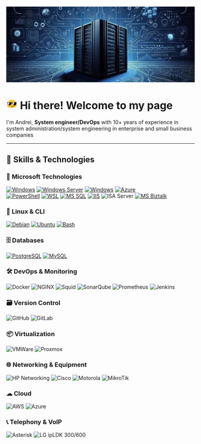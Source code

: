 ![!Header](https://github.com/KR-Sew/KR-Sew/blob/main/assets/header.jpg)
>
# <img src="/assets/HeaderIco.gif" width="30"> Hi there! Welcome to my page
>
I'm Andrei, **System engineer/DevOps** with 10+ years of experience in system administration/system engineering in enterprise and small business companies
>

---

## 🔧 Skills & Technologies

### 🏢 **Microsoft Technologies**

[![Windows](https://custom-icon-badges.demolab.com/badge/Windows-Microsoft-0078D6?style=flat&logo=ms-windows-10&logoColor=white)](https://www.microsoft.com/en-us/windows)
[![Windows Server](https://custom-icon-badges.demolab.com/badge/Windows%20Server-Microsoft-0078D6?style=flat&logo=ms-windows-server&logoColor=white)](https://www.microsoft.com/en-us/windows-server/)
[![Windows](https://custom-icon-badges.demolab.com/badge/Hyper_V-Microsoft-blue?style=flat&logo=icons8-server-ms-hyper-v&logoColor=blue&logoSize=auto&labelColor=grey)](https://www.microsoft.com/en-us/evalcenter/evaluate-hyper-v-server-2019)
[![Azure](https://custom-icon-badges.demolab.com/badge/Azure-Microsoft-0078D6?style=flat&logo=microsoftazure&logoColor=white)](https://azure.microsoft.com/en-us)  
[![PowerShell](https://custom-icon-badges.demolab.com/badge/.-PowerShell-blue.svg?style=flat&logo=powershell-core-eyecatch32&logoColor=white)](https://learn.microsoft.com/en-us/powershell/scripting/install/installing-powershell-on-windows?view=powershell-7.5)
[![WSL](https://img.shields.io/badge/WSL-Microsoft-blue?style=flat&logo=linux&logoColor=white&logoSize=auto&labelColor=4E9A06)](https://learn.microsoft.com/en-us/windows/wsl/about)
[![MS SQL](https://custom-icon-badges.demolab.com/badge/SQL_Server-Microsoft-blue?style=flat&logo=microsoft-sql-server&logoColor=red&logoSize=auto&labelColor=e1e5ee)](https://www.microsoft.com/en-us/sql-server/sql-server-downloads)
[![IIS](https://custom-icon-badges.demolab.com/badge/IIS-Microsoft-0078D6?style=flat&logo=microsoft-iis-server&logoColor=white)](https://www.iis.net/)
![ISA Server](https://custom-icon-badges.demolab.com/badge/ISA%20Server-Microsoft-0078D6?style=flat&logo=windows-forefront-isa&logoColor=white)
[![MS Biztalk](https://custom-icon-badges.demolab.com/badge/Biztalk_Server-Microsoft-blue?style=flat&logo=microsoft-sql-server&logoColor=red&logoSize=auto&labelColor=e1e5ee)](https://www.microsoft.com/en-us/sql-server/sql-server-downloads)

### 🐧 **Linux & CLI**

[![Debian](https://img.shields.io/badge/Debian-607078?style=flat&logo=debian&logoColor=white&logoSize=auto&labelColor=a81d33)](https://www.debian.org/)
[![Ubuntu](https://img.shields.io/badge/Ubuntu-607078?style=flat&logo=ubuntu&logoColor=white&logoSize=auto&labelColor=e95420)](https://ubuntu.com/download)
[![Bash](https://img.shields.io/badge/Bash-4EAA25?style=flat&logo=gnubash&logoColor=white&logoSize=auto&labelColor=black)](https://www.gnu.org/software/bash/)  

### 🗄 **Databases**

[![PostgreSQL](https://img.shields.io/badge/PostgreSQL-336791?style=flat&logo=postgresql&logoColor=white&logoSize=auto&labelColor=5197e1)](https://www.postgresql.org/)
[![MySQL](https://img.shields.io/badge/MySQL-4479A0?style=flat&logo=mysql&logoColor=white&logoSize=auto&labelColor=336791)](https://www.mysql.com/)  

### 🛠 **DevOps & Monitoring**

![Docker](https://img.shields.io/badge/Docker-2496ED?style=flat&logo=docker&logoColor=white)
![NGINX](https://img.shields.io/badge/NGINX-009639?style=flat&logo=nginx&logoColor=white)
![Squid](https://custom-icon-badges.demolab.com/badge/Squid-042a2b?style=flat&logo=icons8-squid-16&logoColor=white&logoSize=auto&labelColor=54f2f2)
![SonarQube](https://img.shields.io/badge/SonarQube-4E9BCD?style=flat&logo=sonarqube&logoColor=white&logoSize=auto&labelColor=607078)
![Prometheus](https://img.shields.io/badge/Prometheus-E6522C?style=flat&logo=prometheus&logoColor=white&logoSize=auto&labelColor=607078)
![Jenkins](https://img.shields.io/badge/Jenkins-D24939?style=flat&logo=jenkins&logoColor=white&logoSize=auto&labelColor=607078)  

### 🗃 **Version Control**

![GitHub](https://img.shields.io/badge/GitHub-181717?style=flat&logo=github&logoColor=white)
![GitLab](https://img.shields.io/badge/GitLab-FC6D26?style=flat&logo=gitlab&logoColor=white)  

### 📦 **Virtualization**

![VMWare](https://img.shields.io/badge/VMWare-607078?style=flat&logo=vmware&logoColor=white)
![Proxmox](https://img.shields.io/badge/Proxmox-E57000?style=flat&logo=proxmox&logoColor=white&logoSize=auto&labelColor=grey)  

### 🌐 **Networking & Equipment**

![HP Networking](https://custom-icon-badges.demolab.com/badge/HP%20Networking-0096D6?style=flat&logo=hp-networking&logoColor=white&logoSize=auto&labelColor=607078)
![Cisco](https://img.shields.io/badge/Cisco-1BA0D7?style=flat&logo=cisco&logoColor=white&logoSize=auto&labelColor=607078)
![Motorola](https://img.shields.io/badge/Motorola%20Wireless-000000?style=flat&logo=motorola&logoColor=white)
![MikroTik](https://img.shields.io/badge/MikroTik-FF0000?style=flat&logo=mikrotik&logoColor=white)

### ☁ **Cloud**

![AWS](https://custom-icon-badges.demolab.com/badge/Cloud-AWS-e95420?style=flat&logo=aws&logoColor=white&logoSize=auto&labelColor=)
![Azure](https://custom-icon-badges.demolab.com/badge/Azure-Microsoft-0078D6?style=flat&logo=microsoftazure&logoColor=white)  

### 📞 **Telephony & VoIP**

![Asterisk](https://img.shields.io/badge/Asterisk-607078?style=flat&logo=asterisk&logoColor=white&logoSize=auto&labelColor=FF6600)
![LG ipLDK 300/600](https://img.shields.io/badge/LG%20ipLDK%20600-0078D6?style=flat)  
